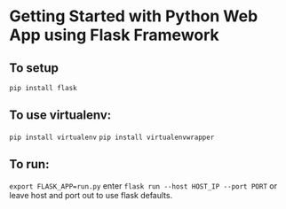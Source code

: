 
# Getting Started with Python Web App using Flask Framework 

## To setup
`pip install flask`

## To use virtualenv:
`pip install virtualenv`
`pip install virtualenvwrapper`

## To run:
`export FLASK_APP=run.py` enter
`flask run --host HOST_IP --port PORT` or leave host and port out to use flask defaults.
